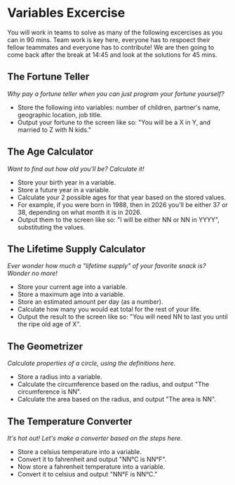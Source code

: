# Variables Excercise

You will work in teams to solve as many of the following excercises as you can in 90 mins. 
Team work is key here, everyone has to respoect their fellow teammates and everyone has to contribute!
We are then going to come back after the break at 14:45 and look at the solutions for 45 mins.

## The Fortune Teller

_Why pay a fortune teller when you can just program your fortune yourself?_

* Store the following into variables: number of children, partner's name, geographic location, job title.
* Output your fortune to the screen like so: "You will be a X in Y, and married to Z with N kids."

## The Age Calculator

_Want to find out how old you'll be? Calculate it!_

* Store your birth year in a variable.
* Store a future year in a variable.
* Calculate your 2 possible ages for that year based on the stored values.
* For example, if you were born in 1988, then in 2026 you'll be either 37 or 38, depending on what month it is in 2026.
* Output them to the screen like so: "I will be either NN or NN in YYYY", substituting the values.


## The Lifetime Supply Calculator

_Ever wonder how much a "lifetime supply" of your favorite snack is? Wonder no more!_

* Store your current age into a variable.
* Store a maximum age into a variable.
* Store an estimated amount per day (as a number).
* Calculate how many you would eat total for the rest of your life.
* Output the result to the screen like so: "You will need NN to last you until the ripe old age of X".

## The Geometrizer 

_Calculate properties of a circle, using the definitions here._

* Store a radius into a variable.
* Calculate the circumference based on the radius, and output "The circumference is NN".
* Calculate the area based on the radius, and output "The area is NN".

## The Temperature Converter

_It's hot out! Let's make a converter based on the steps here._

* Store a celsius temperature into a variable.
* Convert it to fahrenheit and output "NN°C is NN°F".
* Now store a fahrenheit temperature into a variable.
* Convert it to celsius and output "NN°F is NN°C."
